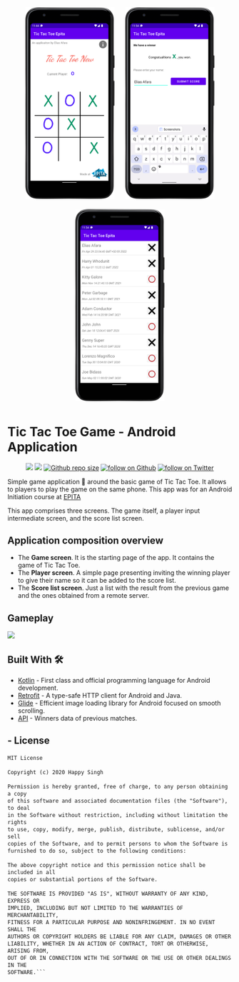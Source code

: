 <p align="center">
  <img src="./Screenshots/MainActivity02.png" width="200" hspace="10" vspace="10" title="MainActivity Screen"> <img src="./Screenshots/PlayerActivity.png" width="200" hspace="10" vspace="10" title="PlayerActivity Screen"> <img src="./Screenshots/ScoreActivity.png" width="200" hspace="10" vspace="10" title="ScoreActivity Screen">
</=>


# Tic Tac Toe Game - Android Application

<p align="center">
    <a href="https://www.android.com" alt="Android" target="_blank">
        <img src="https://img.shields.io/badge/platform-Android-yellow.svg" /></a>
    <a alt="LICENSE">
        <img src="https://img.shields.io/badge/License-MIT-blue.svg" /></a>
    <a href="https://github.com/EliasAfara/TicTacToe-Android" target="_blank">
        <img src="https://img.shields.io/github/repo-size/EliasAfara/TicTacToe-Android"
            alt="Github repo size"></a>
    <a href="https://github.com/EliasAfara" target="_blank">
        <img src="https://img.shields.io/github/followers/eliasafara?label=Follow&style=social"
            alt="follow on Github"></a>
    <a href="https://twitter.com/intent/follow?screen_name=thegrindev" target="_blank">
        <img src="https://img.shields.io/twitter/follow/thegrindev?style=social&logo=twitter"
            alt="follow on Twitter"></a>
</p>


Simple game application 📱 around the basic game of Tic Tac Toe. It allows to players to play the game on the same phone.
This app was for an Android Initiation course at [EPITA](https://www.epita.fr/)

This app comprises three screens. The game itself, a player input intermediate screen, and the score list screen.

## Application composition overview

* The **Game screen**. It is the starting page of the app. It contains the game of Tic Tac Toe.
* The **Player screen**. A simple page presenting inviting the winning player to give their name so it can be added to the score list.
* The **Score list screen**. Just a list with the result from the previous game and the ones obtained from a remote server.

## Gameplay

<img src="./Screenshots/TicTacToe-Gameplay.gif" width="200"/>

## Built With 🛠
- [Kotlin](https://kotlinlang.org/) - First class and official programming language for Android development.
- [Retrofit](https://square.github.io/retrofit/) - A type-safe HTTP client for Android and Java.
- [Glide](https://bumptech.github.io/glide/) - Efficient image loading library for Android focused on smooth scrolling.
- [API](https://www.surleweb.xyz/api/game/ttt_scores.json) - Winners data of previous matches.


## - License

```
MIT License

Copyright (c) 2020 Happy Singh

Permission is hereby granted, free of charge, to any person obtaining a copy
of this software and associated documentation files (the "Software"), to deal
in the Software without restriction, including without limitation the rights
to use, copy, modify, merge, publish, distribute, sublicense, and/or sell
copies of the Software, and to permit persons to whom the Software is
furnished to do so, subject to the following conditions:

The above copyright notice and this permission notice shall be included in all
copies or substantial portions of the Software.

THE SOFTWARE IS PROVIDED "AS IS", WITHOUT WARRANTY OF ANY KIND, EXPRESS OR
IMPLIED, INCLUDING BUT NOT LIMITED TO THE WARRANTIES OF MERCHANTABILITY,
FITNESS FOR A PARTICULAR PURPOSE AND NONINFRINGEMENT. IN NO EVENT SHALL THE
AUTHORS OR COPYRIGHT HOLDERS BE LIABLE FOR ANY CLAIM, DAMAGES OR OTHER
LIABILITY, WHETHER IN AN ACTION OF CONTRACT, TORT OR OTHERWISE, ARISING FROM,
OUT OF OR IN CONNECTION WITH THE SOFTWARE OR THE USE OR OTHER DEALINGS IN THE
SOFTWARE.```
